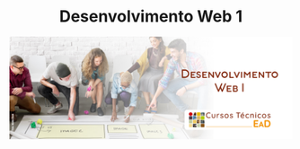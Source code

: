 <h1 align="center">
  Desenvolvimento Web 1
</h1>

<p align="center">
  <img src="./.github/Banner Desenvolvimento Web 1.jpg" alt="Banner Desenvolvimento Web 1">
</p>
